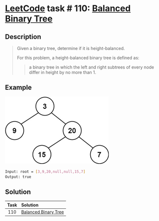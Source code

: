 # [LeetCode][leetcode] task # 110: [Balanced Binary Tree][task]

Description
-----------

> Given a binary tree, determine if it is height-balanced.
> 
> For this problem, a height-balanced binary tree is defined as:
>> a binary tree in which the left and right subtrees
>> of every node differ in height by no more than 1.

 Example
-------

![tree.png](image/tree.png)

```sh
Input: root = [3,9,20,null,null,15,7]
Output: true
```

Solution
--------

| Task | Solution                         |
|:----:|:---------------------------------|
| 110  | [Balanced Binary Tree][solution] |


[leetcode]: <http://leetcode.com/>
[task]: <https://leetcode.com/problems/balanced-binary-tree/>
[solution]: <https://github.com/wellaxis/witalis-jkit/blob/main/module/tasks/src/main/java/com/witalis/jkit/tasks/core/task/leetcode/h2/p110/option/Practice.java>
